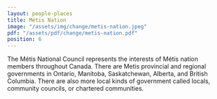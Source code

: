 ```yaml
---
layout: people-places
title: Métis Nation
image: "/assets/img/change/metis-nation.jpeg"
pdf: "/assets/pdf/change/metis-nation.pdf"
position: 6
---
```


The Métis National Council represents the interests of Métis nation members throughout Canada. There are Metis provincial and regional governments in Ontario, Manitoba, Saskatchewan, Alberta, and British Columbia. There are also more local kinds of government called locals, community councils, or chartered communities.